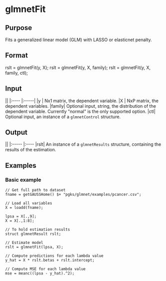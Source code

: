 # glmnetFit

## Purpose

Fits a generalized linear model (GLM) with LASSO or elasticnet penalty.

## Format

rslt = glmnetFit(y, X);
rslt = glmnetFit(y, X, family);
rslt = glmnetFit(y, X, family, ctl);

## Input
||
|:---- |:-----|
|y | Nx1 matrix, the dependent variable.
|X | NxP matrix, the dependent variables.
|family| Optional input, string, the distribution of the dependent variable. Currently "normal" is the only supported option.
|ctl| Optional input, an instance of a `glmnetControl` structure.

## Output
||
|:----- |:----
|rslt| An instance of a `glmnetResults` structure, containing the results of the estimation.

## Examples

### Basic example

```
// Get full path to dataset
fname = getGAUSSHome() $+ "pgks/glmnet/examples/pcancer.csv";

// Load all variables
X = loadd(fname);

lpsa = X[.,9];
X = X[.,1:8];

// To hold estimation results
struct glmnetResult rslt;

// Estimate model
rslt = glmnetFit(lpsa, X);

// Compute predictions for each lambda value
y_hat = X * rslt.betas + rslt.intercept;

// Compute MSE for each lambda value
mse = meanc((lpsa - y_hat).^2);
```
